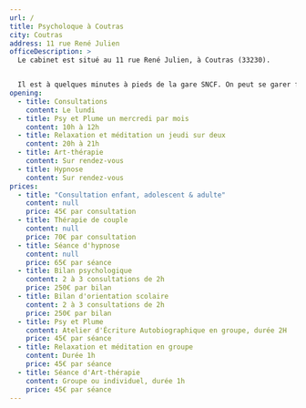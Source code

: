```yaml
---
url: /
title: Psycholoque à Coutras
city: Coutras
address: 11 rue René Julien
officeDescription: >
  Le cabinet est situé au 11 rue René Julien, à Coutras (33230).


  Il est à quelques minutes à pieds de la gare SNCF. On peut se garer facilement devant.
opening:
  - title: Consultations
    content: Le lundi
  - title: Psy et Plume un mercredi par mois
    content: 10h à 12h
  - title: Relaxation et méditation un jeudi sur deux
    content: 20h à 21h
  - title: Art-thérapie
    content: Sur rendez-vous
  - title: Hypnose
    content: Sur rendez-vous
prices:
  - title: "Consultation enfant, adolescent & adulte"
    content: null
    price: 45€ par consultation
  - title: Thérapie de couple
    content: null
    price: 70€ par consultation
  - title: Séance d'hypnose
    content: null
    price: 65€ par séance
  - title: Bilan psychologique
    content: 2 à 3 consultations de 2h
    price: 250€ par bilan
  - title: Bilan d'orientation scolaire
    content: 2 à 3 consultations de 2h
    price: 250€ par bilan
  - title: Psy et Plume
    content: Atelier d'Écriture Autobiographique en groupe, durée 2H
    price: 45€ par séance
  - title: Relaxation et méditation en groupe
    content: Durée 1h
    price: 45€ par séance
  - title: Séance d'Art-thérapie
    content: Groupe ou individuel, durée 1h
    price: 45€ par séance
---
```

